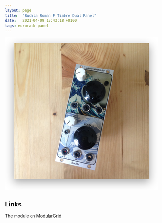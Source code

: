 ```yaml
---
layout: page
title:  "Buchla Roman F Timbre Dual Panel"
date:   2021-04-09 15:43:18 +0100
tags: eurorack panel
---
```

![Buchla Roman F Dual Timbre Wavefolder](/assets/synth/timbre-wavefolder-assembled.png)

## Links

The module on [ModularGrid](https://www.modulargrid.net/e/other-unknown-timbre-wavefolder)